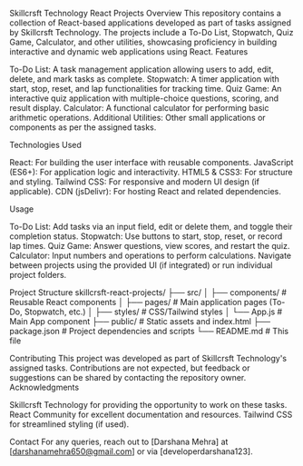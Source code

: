 Skillcrsft Technology React Projects
Overview
This repository contains a collection of React-based applications developed as part of tasks assigned by Skillcrsft Technology. The projects include a To-Do List, Stopwatch, Quiz Game, Calculator, and other utilities, showcasing proficiency in building interactive and dynamic web applications using React.
Features

To-Do List: A task management application allowing users to add, edit, delete, and mark tasks as complete.
Stopwatch: A timer application with start, stop, reset, and lap functionalities for tracking time.
Quiz Game: An interactive quiz application with multiple-choice questions, scoring, and result display.
Calculator: A functional calculator for performing basic arithmetic operations.
Additional Utilities: Other small applications or components as per the assigned tasks.

Technologies Used

React: For building the user interface with reusable components.
JavaScript (ES6+): For application logic and interactivity.
HTML5 & CSS3: For structure and styling.
Tailwind CSS: For responsive and modern UI design (if applicable).
CDN (jsDelivr): For hosting React and related dependencies.



Usage

To-Do List: Add tasks via an input field, edit or delete them, and toggle their completion status.
Stopwatch: Use buttons to start, stop, reset, or record lap times.
Quiz Game: Answer questions, view scores, and restart the quiz.
Calculator: Input numbers and operations to perform calculations.
Navigate between projects using the provided UI (if integrated) or run individual project folders.

Project Structure
skillcrsft-react-projects/
├── src/
│   ├── components/        # Reusable React components
│   ├── pages/             # Main application pages (To-Do, Stopwatch, etc.)
│   ├── styles/            # CSS/Tailwind styles
│   └── App.js             # Main App component
├── public/                # Static assets and index.html
├── package.json           # Project dependencies and scripts
└── README.md              # This file

Contributing
This project was developed as part of Skillcrsft Technology's assigned tasks. Contributions are not expected, but feedback or suggestions can be shared by contacting the repository owner.
Acknowledgments

Skillcrsft Technology for providing the opportunity to work on these tasks.
React Community for excellent documentation and resources.
Tailwind CSS for streamlined styling (if used).

Contact
For any queries, reach out to [Darshana Mehra] at [darshanamehra650@gmail.com] or via [developerdarshana123].
